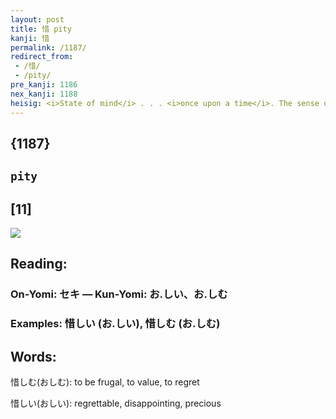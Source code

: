 ```yaml
---
layout: post
title: 惜 pity
kanji: 惜
permalink: /1187/
redirect_from:
 - /惜/
 - /pity/
pre_kanji: 1186
nex_kanji: 1188
heisig: <i>State of mind</i> . . . <i>once upon a time</i>. The sense of the key word is that of a lost opportunity or bad turn of affairs, as in the phrase "What a <b>pity</b>!"
---
```


## {1187}

## `pity`

## [11]

<div class="stroke"><img src="E6839C.png" /></div>

## Reading:

### On-Yomi: セキ &mdash; Kun-Yomi: お.しい、お.しむ

### Examples: 惜しい (お.しい), 惜しむ (お.しむ)

## Words:

惜しむ(おしむ): to be frugal, to value, to regret

惜しい(おしい): regrettable, disappointing, precious
